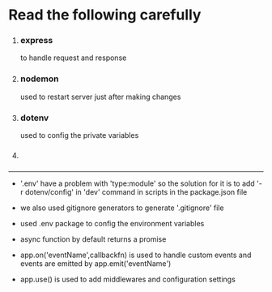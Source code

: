 # Read the following carefully

1. ### express
    to handle request and response

2. ### nodemon
    used to restart server just after making changes  

3. ### dotenv
    used to config the private variables

4. ### 
---

- '.env' have a problem with 'type:module' so the solution for it is to add '-r dotenv/config' in 'dev' command in scripts in the package.json file

- we also used gitignore generators to generate '.gitignore' file

- used .env package to config the environment variables

- async function by default returns a promise

- app.on('eventName',callbackfn) is used to handle custom events and events are emitted by app.emit('eventName')

- app.use() is used to add middlewares and configuration settings